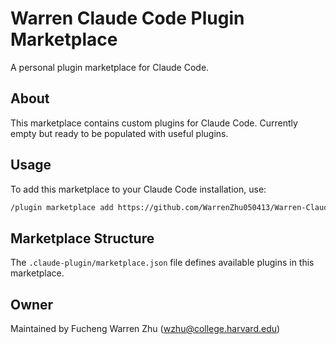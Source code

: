 # Warren Claude Code Plugin Marketplace

A personal plugin marketplace for Claude Code.

## About

This marketplace contains custom plugins for Claude Code. Currently empty but ready to be populated with useful plugins.

## Usage

To add this marketplace to your Claude Code installation, use:

```bash
/plugin marketplace add https://github.com/WarrenZhu050413/Warren-Claude-Code-Plugin-Marketplace
```

## Marketplace Structure

The `.claude-plugin/marketplace.json` file defines available plugins in this marketplace.

## Owner

Maintained by Fucheng Warren Zhu (wzhu@college.harvard.edu)
